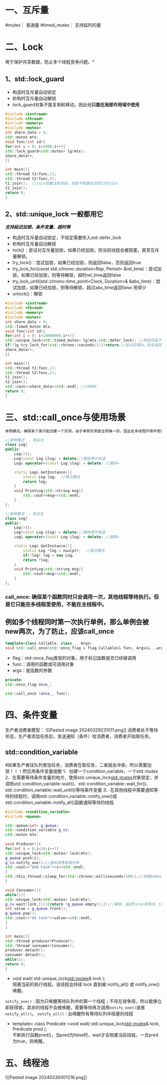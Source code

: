 # 一、互斥量
#mutex： 普通量
#timed_mutex： 支持延时的量
# 二、Lock
 用于保护共享数据，防止多个线程竞争问题。*
## 1、std::lock_guard
* 构造时互斥量自动锁定
* 析构时互斥量自动解锁
* lock_guard对象不能复制和移动，因此他**只能在局部作用域中使用**
```cpp
#include <iostream>
#include <thread>
#include <memory>
#include <mutex>
int share_data = 0;
std::mutex mtx;
void func(int id){
for(int i = 0; i<1000;i++){
std::lock_guard<std::mutex> lg(mtx);
share_data++;
}}

int main(){
std::thread t1(func,1);
std::thread t2(func,2);
t1.join();  //join阻塞当前进程，但是不阻塞往后的t2的join
t2.join();
return 0;
}
```
## 2、std::unique_lock  一般都用它
***支持延迟加锁、条件变量、超时等***
 * 构造时互斥量自动锁定，不锁定需要传入std::defer_lock
* 析构时互斥量自动解锁
* lock()：尝试对互斥量加锁，如果已经加锁，则当前线程会被阻塞，直至互斥量解锁。
* try_lock()：尝试加锁，如果已经加锁，则返回false，否则返回true
* try_lock_for(const std::chrono::duration<Rep, Period> &rel_time)：尝试加锁，如果已经加锁，则等待解锁，超时rel_time返回false
* try_lock_until(std::chrono::time_point<Clock, Duration>& &abs_time)：尝试加锁，如果已经加锁，则等待解锁，超过abs_time返回false   用得少
* unlock()：解锁

```cpp
#include <iostream>
#include <thread>
#include <memory>
#include <mutex>
int share_data = 0;
std::timed_mutex mtx;
void func(int id){
for(int i = 0; i<10000000;i++){
std::unique_lock<std::timed_mutex> lg(mtx,std::defer_lock); //构造但是不加锁
if(!lg.try_lock_for(std::chrono::seconds(1)))return;//尝试加锁5s,失败返回false
share_data++;
}}

int main(){
std::thread t1(func,1);
std::thread t2(func,2);
t1.join();
t2.join();
std::cout<<share_data<<std::endl; //20000
return 0;
}

```
# 三、std::call_once与使用场景
```txt
单例模式。确保某个类只能创建一个实例。由于单例实例是全局唯一的，因此在多线程环境中使用单例模式时，需要考虑线程安全的问题。
```
```cpp
//单例模式  ，例日志
class Log{
public:
	Log(){};
	Log(const Log &log) = delete;//删除拷贝构造
	Log& operator=(const Log &log) = delete; //删除=

	static Log& GetInstance(){
		static Log log;  //懒汉模式
		return log;
	}
	void PrintLog(std::string msg){
		std::cout<<msg<<std::endl;
	}
};

//单例模式  ，例日志
class Log{
public:
	Log(){};
	Log(const Log &log) = delete;//删除拷贝构造
	Log& operator=(const Log &log) = delete; //删除=

	static Log& GetInstance(){
		static Log *log = nuulptr;  //饿汉模式
		if(!log) log = new Log;
		return *log;
	}
	void PrintLog(std::string msg){
		std::cout<<msg<<std::endl;
	}
};
```
### call_once: 确保某个函数同时只会调用一次，其他线程等待执行。但是它只能在多线程里使用，不能在主线程中。
## 例如多个线程同时第一次执行单例，那么单例会被new两次，为了防止，应该call_once
```cpp
template<class Callable, class... Args>
void std::call_once(std::once_flag & flag,Callable&& func, Args&&...args);
```
* flag：std::once_flag类型的对象，用于标记函数是否已经被调用
* func：调用的函数或可调用对象
* args：是函数的参数
```cpp
private:
std::once_flag once_;

std::call_once (once_, func);
```

# 四、条件变量
生产者消费者模型：
![[Pasted image 20240329231011.png]]
消费者处于等待状态，生产者添加任务后，发送通知（条件）给消费者，消费者开始取任务。

## std::condition_variable
#如果生产者往队列里加任务，消费者在取任务，二者就会冲突，所以需要加锁！！！然后用条件变量提醒
	1、创建一个condition_variable，一个std::mutex
	2、在需要等待条件变量的地方，使用std::unique_lock<std::mutex>对象锁定，并调用std::condition_variable::wait()、std::condition_variable::wait_for()、std::condition_variable::wait_until()等待条件变量
	3、在其他线程中需要通知等待的线程时，调用std::condition_variable::notify_one()或std::condition_variable::notify_all()函数通知等待的线程
```cpp
#include <condition_variable>
#include <queue>

std::queue<int> g_queue;
std::condition_variable g_cv;
std::mutex mtx;
  
void Producer(){
for(int i = 0;i<10;i++){
std::unique_lock<std::mutex> lock(mtx);
g_queue.push(i);
g_cv.notify_one();//通知消费者取任务
std::cout<<"Add task"<<i<<std::endl;
}
std::this_thread::sleep_for(std::chrono::milliseconds(500));//休眠500ms
}

void Consumer(){
while(1){
std::unique_lock<std::mutex> lock(mtx);
g_cv.wait(lock,[](){return !g_queue.empty();});//解锁，返回false则等待，true继续
int value = g_queue.front();
g_queue.pop();
std::cout<<"do task"<<value<<std::endl;
}
}

int main(){
std::thread producer(Producer);
std::thread consumer(Consumer);
producer.detach();
consumer.detach();
while(1);
return 0;
}
```

* void wait( std::unique_lock<std::mutex>& lock );    
	阻塞当前的执行线程。该线程会持续 lock 直到被 notify_all() 或 notify_one() 唤醒。
	
`notify_one()：`因为只唤醒等待队列中的第一个线程；不存在锁争用，所以能够立即获得锁。其余的线程不会被唤醒，需要等待再次调用`notify_one()`或者`notify_all()`。
`notify_all()：`会唤醒所有等待队列中阻塞的线程
* template< class Predicate >void wait( std::unique_lock<std::mutex>& lock, Predicate pred );    
	不断执行函数pred()，当pred为false时，wait才会阻塞当前线程。一旦pred为true，则唤醒。

# 五、线程池
![[Pasted image 20240330001216.png]]